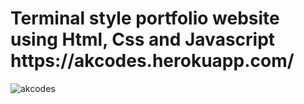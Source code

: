 <h1>Terminal style portfolio website using Html, Css and Javascript https://akcodes.herokuapp.com/</h1>

![akcodes](https://user-images.githubusercontent.com/63549062/184575168-2c01208b-7ee2-40af-bd07-9beca33d1657.gif)
